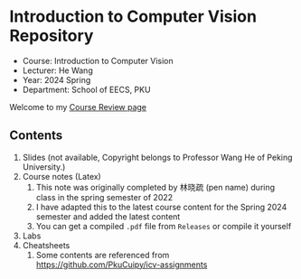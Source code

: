 # Introduction to Computer Vision Repository

- Course: Introduction to Computer Vision
- Lecturer: He Wang
- Year: 2024 Spring
- Department: School of EECS, PKU

Welcome to my [Course Review page](https://www.lyt0112.com/blog/course_review-zh)

## Contents

1. Slides (not available, Copyright belongs to Professor Wang He of Peking University.)
2. Course notes (Latex)
   1. This note was originally completed by 林晓疏 (pen name) during class in the spring semester of 2022
   2. I have adapted this to the latest course content for the Spring 2024 semester and added the latest content
   3. You can get a compiled `.pdf` file from `Releases` or compile it yourself
3. Labs
4. Cheatsheets
   1. Some contents are referenced from https://github.com/PkuCuipy/icv-assignments
